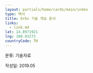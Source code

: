 ```yaml
---
layout: partials/home/cards/main/index
type: 백서
title: Orbs 기술 개요 문서
links:
  - link.md
lat: 14.8971921
lng: 100.83273
countryCode: TH
---
```


분류: 기술자료

작성일: 2019.05
